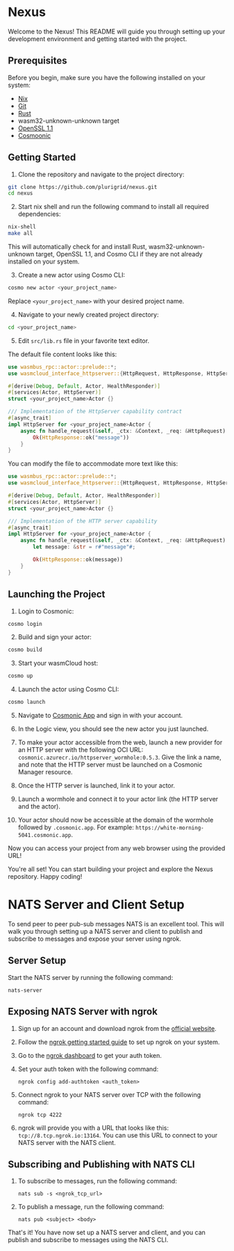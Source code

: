 # Nexus

Welcome to the Nexus! This README will guide you through setting up your development environment and getting started with the project.

## Prerequisites

Before you begin, make sure you have the following installed on your system:

- [Nix](https://nixos.org)
- [Git](https://git-scm.com/)
- [Rust](https://www.rust-lang.org/)
- wasm32-unknown-unknown target
- [OpenSSL 1.1](https://www.openssl.org/)
- [Cosmoonic](https://cosmonic.com)

## Getting Started

1. Clone the repository and navigate to the project directory:

```bash
git clone https://github.com/plurigrid/nexus.git
cd nexus
```

2. Start nix shell and run the following command to install all required dependencies:

```bash
nix-shell
make all
```

This will automatically check for and install Rust, wasm32-unknown-unknown target, OpenSSL 1.1, and Cosmo CLI if they are not already installed on your system.

3. Create a new actor using Cosmo CLI:

```bash
cosmo new actor <your_project_name>
```

Replace `<your_project_name>` with your desired project name.

4. Navigate to your newly created project directory:

```bash
cd <your_project_name>
```

5. Edit `src/lib.rs` file in your favorite text editor.

The default file content looks like this:

```rust
use wasmbus_rpc::actor::prelude::*;
use wasmcloud_interface_httpserver::{HttpRequest, HttpResponse, HttpServer, HttpServerReceiver};

#[derive(Debug, Default, Actor, HealthResponder)]
#[services(Actor, HttpServer)]
struct <your_project_name>Actor {}

/// Implementation of the HttpServer capability contract
#[async_trait]
impl HttpServer for <your_project_name>Actor {
    async fn handle_request(&self, _ctx: &Context, _req: &HttpRequest) -> RpcResult<HttpResponse> {
        Ok(HttpResponse::ok("message"))
    }
}
```

You can modify the file to accommodate more text like this:

```rust
use wasmbus_rpc::actor::prelude::*;
use wasmcloud_interface_httpserver::{HttpRequest, HttpResponse, HttpServer, HttpServerReceiver};

#[derive(Debug, Default, Actor, HealthResponder)]
#[services(Actor, HttpServer)]
struct <your_project_name>Actor {}

/// Implementation of the HTTP server capability
#[async_trait]
impl HttpServer for <your_project_name>Actor {
    async fn handle_request(&self, _ctx: &Context, _req: &HttpRequest) -> RpcResult<HttpResponse> {
        let message: &str = r#"message"#;

        Ok(HttpResponse::ok(message))
    }
}

```
## Launching the Project

1. Login to Cosmonic:

```bash
cosmo login
```

2. Build and sign your actor:

```bash
cosmo build
```

3. Start your wasmCloud host:

```bash
cosmo up
```

4. Launch the actor using Cosmo CLI:

```bash
cosmo launch
```

5. Navigate to [Cosmonic App](https://app.cosmonic.com) and sign in with your account.

6. In the Logic view, you should see the new actor you just launched.

7. To make your actor accessible from the web, launch a new provider for an HTTP server with the following OCI URL: `cosmonic.azurecr.io/httpserver_wormhole:0.5.3`. Give the link a name, and note that the HTTP server must be launched on a Cosmonic Manager resource.

8. Once the HTTP server is launched, link it to your actor.

9. Launch a wormhole and connect it to your actor link (the HTTP server and the actor).

10. Your actor should now be accessible at the domain of the wormhole followed by `.cosmonic.app`. For example: `https://white-morning-5041.cosmonic.app`.

Now you can access your project from any web browser using the provided URL!

You're all set! You can start building your project and explore the Nexus repository. Happy coding!

# NATS Server and Client Setup

To send peer to peer pub-sub messages NATS is an excellent tool. This will walk you through setting up a NATS server and client to publish and subscribe to messages and expose your server using ngrok.

## Server Setup

Start the NATS server by running the following command:

   ```
   nats-server
   ```

## Exposing NATS Server with ngrok

1. Sign up for an account and download ngrok from the [official website](https://ngrok.com/download).

2. Follow the [ngrok getting started guide](https://ngrok.com/docs/getting-started/) to set up ngrok on your system.

3. Go to the [ngrok dashboard](https://dashboard.ngrok.com/get-started/your-authtoken) to get your auth token.

4. Set your auth token with the following command:

   ```
   ngrok config add-authtoken <auth_token>
   ```

5. Connect ngrok to your NATS server over TCP with the following command:

   ```
   ngrok tcp 4222
   ```

6. ngrok will provide you with a URL that looks like this: `tcp://8.tcp.ngrok.io:13164`. You can use this URL to connect to your NATS server with the NATS client.

## Subscribing and Publishing with NATS CLI

1. To subscribe to messages, run the following command:

   ```
   nats sub -s <ngrok_tcp_url>
   ```

2. To publish a message, run the following command:

   ```
   nats pub <subject> <body>
   ```

That's it! You have now set up a NATS server and client, and you can publish and subscribe to messages using the NATS CLI.
